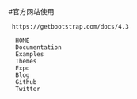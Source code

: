#官方网站使用

     https://getbootstrap.com/docs/4.3

      HOME
      Documentation
      Examples
      Themes
      Expo
      Blog
      Github
      Twitter